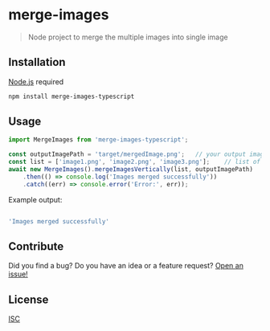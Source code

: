# merge-images
>  Node project to merge the multiple images into single image

## Installation
[Node.js](https://nodejs.org/en/) required
```bash
npm install merge-images-typescript
```

## Usage

```js
import MergeImages from 'merge-images-typescript';

const outputImagePath = 'target/mergedImage.png';   // your output image name & directory
const list = ['image1.png', 'image2.png', 'image3.png'];    // list of images
await new MergeImages().mergeImagesVertically(list, outputImagePath)
    .then(() => console.log('Images merged successfully'))
    .catch((err) => console.error('Error:', err));
```
Example output:
```js

'Images merged successfully'

```

## Contribute
Did you find a bug? Do you have an idea or a feature request? [Open an issue!](https://github.com/bhanuagarwal73/merge-images/issues)

## License
[ISC](https://github.com/bhanuagarwal73/yt-dm-stream-url/blob/master/LICENSE)